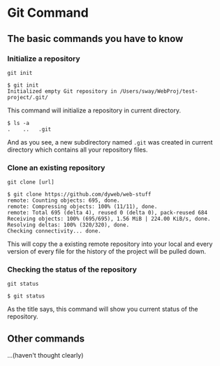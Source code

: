 # Git Command

## The basic commands you have to know

### Initialize a repository
``git init``
```
$ git init
Initialized empty Git repository in /Users/sway/WebProj/test-project/.git/
```

This command will initialize a repository in current directory.
```
$ ls -a
.    ..   .git
```
 And as you see, a new subdirectory named ``.git`` was created in current directory which contains all your repository files.

### Clone an existing repository

``git clone [url]``

```
$ git clone https://github.com/dyweb/web-stuff
remote: Counting objects: 695, done.
remote: Compressing objects: 100% (11/11), done.
remote: Total 695 (delta 4), reused 0 (delta 0), pack-reused 684
Receiving objects: 100% (695/695), 1.56 MiB | 224.00 KiB/s, done.
Resolving deltas: 100% (320/320), done.
Checking connectivity... done.
```

This will copy the a existing remote repository into your local and every version of every file for the history of the project will be pulled down.

### Checking the status of the repository

``git status``

```
$ git status

```
As the title says, this command will show you current status of the repository. 


## Other commands
...(haven't thought clearly)